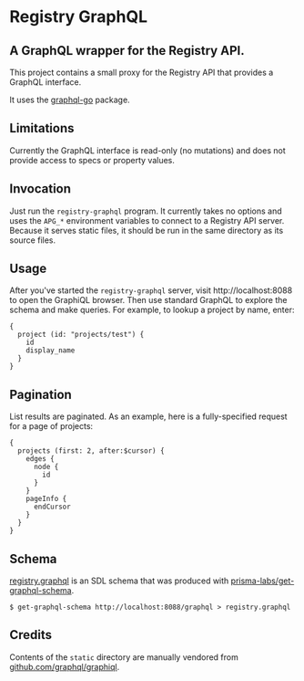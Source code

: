 # Registry GraphQL

## A GraphQL wrapper for the Registry API.

This project contains a small proxy for the Registry API that provides a
GraphQL interface.

It uses the [graphql-go](https://github.com/graphql-go/graphql) package.

## Limitations

Currently the GraphQL interface is read-only (no mutations) and does not
provide access to specs or property values.

## Invocation

Just run the `registry-graphql` program. It currently takes no options and uses
the `APG_*` environment variables to connect to a Registry API server. Because
it serves static files, it should be run in the same directory as its source
files.

## Usage

After you've started the `registry-graphql` server, visit http://localhost:8088
to open the GraphiQL browser. Then use standard GraphQL to explore the schema
and make queries. For example, to lookup a project by name, enter:

```
{
  project (id: "projects/test") {
    id
    display_name
  }
}
```

## Pagination

List results are paginated. As an example, here is a fully-specified request
for a page of projects:

```
{
  projects (first: 2, after:$cursor) {
    edges {
      node {
        id
      }
    }
    pageInfo {
      endCursor
    }
  }
}
```

## Schema

[registry.graphql](registry.graphql) is an SDL schema that was produced with
[prisma-labs/get-graphql-schema](https://github.com/prisma-labs/get-graphql-schema).

```
$ get-graphql-schema http://localhost:8088/graphql > registry.graphql
```

## Credits

Contents of the `static` directory are manually vendored from
[github.com/graphql/graphiql](https://github.com/graphql/graphiql).
